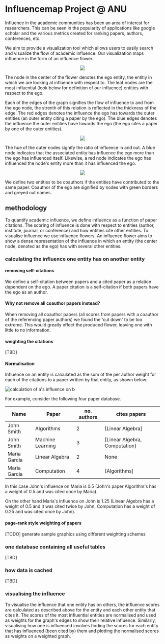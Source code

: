 # Influencemap Project @ ANU

Influence in the academic communities has been an area of interest for researchers. This can be seen in the popularity of applications like google scholar and the various metrics created for ranking papers, authors, conferences, etc.

We aim to provide a visualization tool which allows users to easily search and visualize the flow of academic influence. Our visualization maps influence in the form of an influence flower.

<p align="center">
  <img src="https://github.com/csmetrics/influencemap/blob/master/assets/img/example_flower_1.png"/>
</p>

The node in the center of the flower denotes the ego entity, the entitiy in which we are looking at influence with respect to. The leaf nodes are the most influential (look below for definition of our influence) entities with respect to the ego.

Each of the edges of the graph signifies the flow of influence to and from the ego node, the strenth of this relation is reflected in the thickness of the edge. The red edges denotes the influence the ego has towards the outer entities (an outer entity citing a paper by the ego). The blue edges denotes the influence the outer entities have towards the ego (the ego cites a paper by one of the outer entities).

<p align="center">
  <img src="https://github.com/csmetrics/influencemap/blob/master/assets/img/influence_flow.svg"/>
</p>

The hue of the outer nodes signify the ratio of influence in and out. A blue node indicates that the associated entity has influence the ego more than the ego has influenced itself. Likewise, a red node indicates the ego has influenced the node's entity more than it has influenced the ego.

<p align="center">
  <img src="https://github.com/csmetrics/influencemap/blob/master/assets/img/gradiant_key.svg"/>
</p>

We define two entities to be coauthors if the entities have contributed to the same paper. Coauthor of the ego are signified by nodes with green borders and greyed out names.

## methodology
To quantify academic influence, we define influence as a function of paper
citations. The scoring of influence is done with respect to entities
(author, institute, journal, or conference) and how entities cite other
entities. To visualise influence we use influence flowers. An influence
flower aims to show a dense representation of the influence in which an
entity (the center node, denoted as the ego) has with several other entities.

### calculating the influence one entity has on another entity

#### removing self-citations

We define a self-citation between papers and a cited paper as a relation
dependent on the ego. A paper citation is a self-citation if both papers
have the ego as an author.

#### Why not remove all coauthor papers instead?
 
When removing all coauthor papers (all scores from papers with a coauthor of
the referencing paper authors) we found the 'cut down' to be too extreme. This
would greatly effect the produced flower, leaving one with little to no
information.

#### weighting the citations

[TBD]

#### Normalisation

Influence on an entity is calculated as the sum of the per author weight for each of the citations to a paper written by that entity, as shown below.

![calculation of a's influence on b](https://github.com/csmetrics/influencemap/blob/master/assets/influence_calulation.png)

For example, consider the following four paper database.

| Name         | Paper            | no. authors | cites papers                     |
|--------------|------------------|-------------|----------------------------------|
| John Smith   | Algorithms       | 2           | [Linear Algebra]                 |
| John Smith   | Machine Learning | 3           | [Linear Algebra, Computation]    |
| Maria Garcia | Linear Algebra   | 2           | None                             |
| Maria Garcia | Computation      | 4           | [Algorithms]                     |

In this case John's influence on Maria is 0.5 (John's paper Algorithm's has a weight of 0.5 and was cited once by Maria). 

On the other hand Maria's influence on John is 1.25 (Linear Algebra has a weight of 0.5 and it was cited twice by John, Computation has a weight of 0.25 and was cited once by John).

#### page-rank style weighting of papers

[TODO] generate sample graphics using different weighting schemes

### one database containing all useful tables

[TBD]

### how data is cached

[TBD]

### visualising the influence
To visualise the influence that one entity has on others, the influence scores are calculated as described above for the entity and each other entity that cites it. The scores of the most influential entities are normalised and used as weights for the graph's edges to show their relative influence. Similarly, visualising how one is influenced involves finding the scores for each entity that has influenced (been cited by) them and plotting the normalised scores as weights on a weighted graph.

